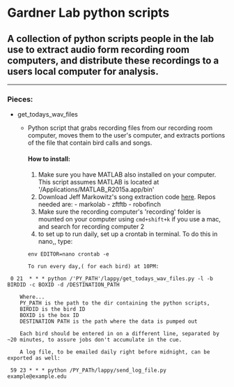 # Gardner Lab python scripts

## A collection of python scripts people in the lab use to extract audio form recording room computers, and distribute these recordings to a users local computer for analysis.

----

### Pieces:

- get_todays_wav_files
  - Python script that grabs recording files from our recording room computer, moves them to the user's computer, and extracts portions of the file that contain bird calls and songs.

    #### How to install:
      1. Make sure you have MATLAB also installed on your computer. This script assumes MATLAB is located at '/Applications/MATLAB_R2015a.app/bin'
      2. Download Jeff Markowitz's song extraction code [here](https://github.com/jmarkow/). Repos needed are:
        - markolab
        - zftftb
        - robofinch
      3. Make sure the recording computer's 'recording' folder is mounted on your computer using `cmd+shift+k` if you use a mac, and search for recording computer 2
      4. to set up to run daily, set up a crontab in terminal. To do this in nano,, type:
      ```
      env EDITOR=nano crontab -e
      ```
        To run every day,( for each bird) at 10PM:
 ```
  0 21  * * * python /'PY_PATH'/lappy/get_todays_wav_files.py -l -b BIRDID -c BOXID -d /DESTINATION_PATH
 ```
        Where...
        PY_PATH is the path to the dir containing the python scripts,
        BIRDID is the bird ID
        BOXID is the box ID
        DESTINATION PATH is the path where the data is pumped out

        Each bird should be entered in on a different line, separated by ~20 minutes, to assure jobs don't accumulate in the cue.

        A log file, to be emailed daily right before midnight, can be exported as well:
 ```
  59 23 * * * python /PY_PATh/lappy/send_log_file.py example@example.edu
 ```
